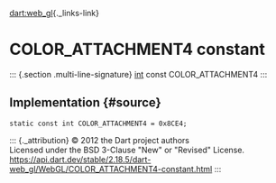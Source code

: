 [dart:web\_gl](../../dart-web_gl/dart-web_gl-library){._links-link}

COLOR\_ATTACHMENT4 constant
===========================

::: {.section .multi-line-signature}
[int](../../dart-core/int-class) const COLOR\_ATTACHMENT4
:::

Implementation {#source}
--------------

``` {.language-dart data-language="dart"}
static const int COLOR_ATTACHMENT4 = 0x8CE4;
```

::: {._attribution}
© 2012 the Dart project authors\
Licensed under the BSD 3-Clause \"New\" or \"Revised\" License.\
<https://api.dart.dev/stable/2.18.5/dart-web_gl/WebGL/COLOR_ATTACHMENT4-constant.html>
:::
